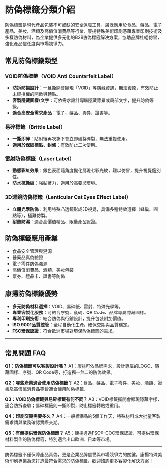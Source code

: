 # 防偽標籤分類介紹

防偽標籤是現代產品包裝不可或缺的安全保障工具，廣泛應用於食品、藥品、電子產品、美妝、酒類及高價值消費品等行業。康揚特殊美術印刷憑藉專業印刷技術及多樣防偽材料，為企業提供多元化的B2B防偽標籤解決方案，協助品牌杜絕仿冒，強化產品信任度與市場競爭力。

## 常見防偽標籤類型

### VOID防偽標籤（VOID Anti Counterfeit Label）
- **防拆防揭設計**：一旦撕開會顯現「VOID」等隱藏資訊，無法復原，有效防止未經授權的開啟與轉貼。
- **客製隱藏圖樣/文字**：可依需求設計專屬隱藏背景或局部文字，提升防偽等級。
- **適合高安全需求產品**：電子、藥品、票券、證書等。

### 易碎標籤（Brittle Label）
- **一撕即碎**：貼附後再次撕下會立即破裂碎裂，無法重複使用。
- **適用於保固標貼、封條**：有效防止二次使用。

### 雷射防偽標籤（Laser Label）
- **動態彩虹效果**：銀色表面隨角度變化展現七彩光紋，難以仿冒，提升視覺鑑別性。
- **防水抗撕破**：強黏著力，適用於高要求環境。

### 3D透鏡防偽標籤（Lenticular Cat Eyes Effect Label）
- **立體光學防偽**：利用特殊凸透鏡形成3D視覺，具備多種特效選擇（蜂巢、圓點等），極難仿製。
- **耐熱防濕**：適合高價值精品、限量產品認證。

## 防偽標籤應用產業

- 食品安全管理與溯源
- 醫藥品真偽驗證
- 電子零件防偽溯源
- 高價值消費品、酒類、美妝包裝
- 票券、禮品卡、證書等防偽

## 康揚防偽標籤優勢

- **多元防偽材料選擇**：VOID、易碎紙、雷射、特殊光學等。
- **專業客製化服務**：可結合序號、亂碼、QR Code、品牌專屬隱藏圖樣。
- **專利印刷技術**：結合防偽與行銷設計，提升包裝附加價值。
- **ISO 9001品質控管**：全程自動化生產，確保交期與品質穩定。
- **FSC環保認證**：符合歐洲市場對環保防偽標籤的需求。

---

## 常見問題 FAQ

**Q1：防偽標籤可以客製設計嗎？**
A1：康揚可依品牌需求，設計專屬的LOGO、隱藏圖樣、序號、QR Code等，打造獨一無二的防偽效果。

**Q2：哪些產業適合使用防偽標籤？**
A2：食品、藥品、電子零件、美妝、酒類、證書及高價值消費品等皆適合使用防偽標籤。

**Q3：VOID防偽標籤與易碎標籤有何不同？**
A3：VOID標籤撕開會顯現隱藏字樣，適合防拆查驗；易碎標籤則一撕即裂，防止標籤轉貼或重用。

**Q4：印刷交期需要多久？**
A4：一般標準品約5個工作天，特殊材料或大批量客製需求請與業務確認實際交期。

**Q5：有無提供環保防偽標籤？**
A5：康揚通過FSC®-COC環保認證，可提供環保材料製作的防偽標籤，特別適合出口歐洲、日本等市場。

---

防偽標籤不僅保障產品真偽，更是企業品牌信譽與市場競爭力的關鍵。康揚特殊美術印刷專業為您打造最符合需求的防偽標籤，歡迎諮詢更多客製化解決方案！